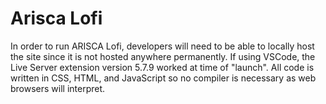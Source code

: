 # Arisca Lofi

In order to run ARISCA Lofi, developers will need to be able to locally host the site since it is not hosted anywhere permanently. If using VSCode, the Live Server extension version 5.7.9 worked at time of "launch". All code is written in CSS, HTML, and JavaScript so no compiler is necessary as web browsers will interpret.